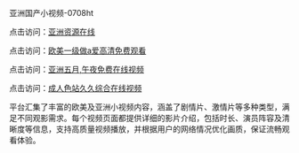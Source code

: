 亚洲国产小视频-0708ht

点击访问：<a href="https://heiliaozj3tjd.pages.dev">亚洲资源在线</a>

点击访问：<a href="https://heiliaoe8ajia.pages.dev">欧美一级做a爱高清免费观看</a>

点击访问：<a href="https://heiliaoxqkkct.pages.dev">亚洲五月,午夜免费在线视频</a>

点击访问：<a href="https://heiliaoxwd5i8.pages.dev">成人色站久久综合在线视频</a>

平台汇集了丰富的欧美及亚洲小视频内容，涵盖了剧情片、激情片等多种类型，满足不同观影需求。每个视频页面都提供详细的影片介绍，包括时长、演员阵容及清晰度等信息，支持高质量视频播放，并根据用户的网络情况优化画质，保证流畅观看体验。

<span style="display:none;">[Canonical link](https://github.com/ha20250708/ha4 ）</span>
